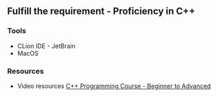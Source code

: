 ## Fulfill the requirement - Proficiency in C++


### Tools
- CLion IDE - JetBrain
- MacOS

### Resources
- Video resources [C++ Programming Course - Beginner to Advanced](https://www.youtube.com/watch?v=8jLOx1hD3_o&t=7709s)
